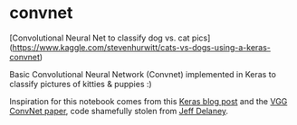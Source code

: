 # convnet
[Convolutional Neural Net to classify dog vs. cat pics] (https://www.kaggle.com/stevenhurwitt/cats-vs-dogs-using-a-keras-convnet)

Basic Convolutional Neural Network (Convnet) implemented in Keras to classify pictures of kitties & puppies :) 

Inspiration for this notebook comes from this [Keras blog post](https://blog.keras.io/building-powerful-image-classification-models-using-very-little-data.html) 
and the [VGG ConvNet paper](https://arxiv.org/pdf/1409.1556.pdf), 
code shamefully stolen from [Jeff Delaney](https://www.kaggle.com/jeffd23). 
